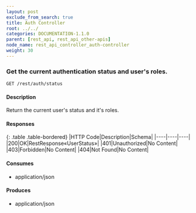 ```yaml
---
layout: post
exclude_from_search: true
title: Auth Controller
root: ../../
categories: DOCUMENTATION-1.1.0
parent: [rest_api, rest_api_other-apis]
node_name: rest_api_controller_auth-controller
weight: 30
---
```


### Get the current authentication status and user's roles.
```
GET /rest/auth/status
```

#### Description

Return the current user's status and it's roles.

#### Responses

{: .table .table-bordered}
|HTTP Code|Description|Schema|
|----|----|----|
|200|OK|RestResponse«UserStatus»|
|401|Unauthorized|No Content|
|403|Forbidden|No Content|
|404|Not Found|No Content|


#### Consumes

* application/json

#### Produces

* application/json

